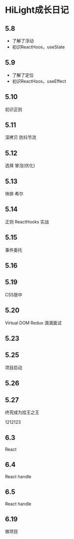 # HiLight成长日记 

## 5.8
- 了解了浮动
- 初识ReactHoos，useState  

## 5.9
- 了解了定位
- 初识ReactHoos，useEffect

## 5.10
初识正则

## 5.11 
深拷贝
防抖节流

## 5.12
选择
冒泡(优化)

## 5.13
快排
希尔

## 5.14
正则
ReactHooks 实战

## 5.15
事件委托

## 5.16


## 5.19
CSS居中


## 5.20
Virtual DOM
Redux
滴滴面试


## 5.23


## 5.25
项目启动


## 5.26

## 5.27
终究成为挂王之王

1212123

## 6.3
React

## 6.4
React
handle

## 6.5
React
handle

## 6.19
做项目